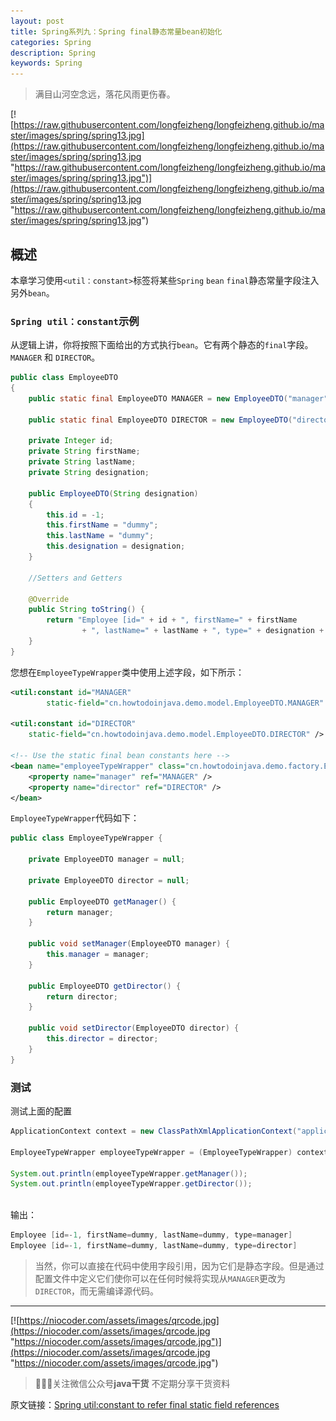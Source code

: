 ```yaml
---
layout: post
title: Spring系列九：Spring final静态常量bean初始化
categories: Spring
description: Spring
keywords: Spring
---
```


> 满目山河空念远，落花风雨更伤春。

[![https://raw.githubusercontent.com/longfeizheng/longfeizheng.github.io/master/images/spring/spring13.jpg](https://raw.githubusercontent.com/longfeizheng/longfeizheng.github.io/master/images/spring/spring13.jpg "https://raw.githubusercontent.com/longfeizheng/longfeizheng.github.io/master/images/spring/spring13.jpg")](https://raw.githubusercontent.com/longfeizheng/longfeizheng.github.io/master/images/spring/spring13.jpg "https://raw.githubusercontent.com/longfeizheng/longfeizheng.github.io/master/images/spring/spring13.jpg")


## 概述

本章学习使用`<util：constant>`标签将某些`Spring` `bean` `final`静态常量字段注入另外`bean`。

### `Spring util：constant`示例

从逻辑上讲，你将按照下面给出的方式执行`bean`。它有两个静态的`final`字段。`MANAGER` 和 `DIRECTOR`。

```java
public class EmployeeDTO
{
    public static final EmployeeDTO MANAGER = new EmployeeDTO("manager");
 
    public static final EmployeeDTO DIRECTOR = new EmployeeDTO("director");
 
    private Integer id;
    private String firstName;
    private String lastName;
    private String designation;
 
    public EmployeeDTO(String designation)
    {
        this.id = -1;
        this.firstName = "dummy";
        this.lastName = "dummy";
        this.designation = designation;
    }
 
    //Setters and Getters
 
    @Override
    public String toString() {
        return "Employee [id=" + id + ", firstName=" + firstName
                + ", lastName=" + lastName + ", type=" + designation + "]";
    }
}

```

您想在`EmployeeTypeWrapper`类中使用上述字段，如下所示：

```xml
<util:constant id="MANAGER"
        static-field="cn.howtodoinjava.demo.model.EmployeeDTO.MANAGER" />
 
<util:constant id="DIRECTOR"
    static-field="cn.howtodoinjava.demo.model.EmployeeDTO.DIRECTOR" />
 
<!-- Use the static final bean constants here -->
<bean name="employeeTypeWrapper" class="cn.howtodoinjava.demo.factory.EmployeeTypeWrapper">
    <property name="manager" ref="MANAGER" />
    <property name="director" ref="DIRECTOR" />
</bean>
```

`EmployeeTypeWrapper`代码如下：

```java
public class EmployeeTypeWrapper {
 
    private EmployeeDTO manager = null;
 
    private EmployeeDTO director = null;
 
    public EmployeeDTO getManager() {
        return manager;
    }
 
    public void setManager(EmployeeDTO manager) {
        this.manager = manager;
    }
 
    public EmployeeDTO getDirector() {
        return director;
    }
 
    public void setDirector(EmployeeDTO director) {
        this.director = director;
    }
}
```

### 测试

测试上面的配置

```java
ApplicationContext context = new ClassPathXmlApplicationContext("applicationContext.xml");
 
EmployeeTypeWrapper employeeTypeWrapper = (EmployeeTypeWrapper) context.getBean("employeeTypeWrapper");
 
System.out.println(employeeTypeWrapper.getManager());
System.out.println(employeeTypeWrapper.getDirector());
 

```

输出：
```java
Employee [id=-1, firstName=dummy, lastName=dummy, type=manager]
Employee [id=-1, firstName=dummy, lastName=dummy, type=director]
```

> 当然，你可以直接在代码中使用字段引用，因为它们是静态字段。但是通过配置文件中定义它们使你可以在任何时候将实现从`MANAGER`更改为`DIRECTOR`，而无需编译源代码。

---
[![https://niocoder.com/assets/images/qrcode.jpg](https://niocoder.com/assets/images/qrcode.jpg "https://niocoder.com/assets/images/qrcode.jpg")](https://niocoder.com/assets/images/qrcode.jpg "https://niocoder.com/assets/images/qrcode.jpg")



> 🙂🙂🙂关注微信公众号**java干货**
不定期分享干货资料


原文链接：[Spring util:constant to refer final static field references](https://howtodoinjava.com/spring-core/spring-declare-beans-from-final-static-field-references-using-util-constant/)
